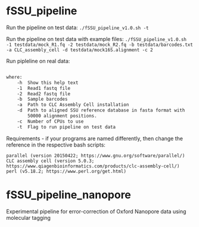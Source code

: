 # fSSU_pipeline

Run the pipeline on test data:
```./fSSU_pipeline_v1.0.sh -t```

Run the pipeline on test data with example files:
```./fSSU_pipeline_v1.0.sh -1 testdata/mock_R1.fq -2 testdata/mock_R2.fq -b testdata/barcodes.txt -a CLC_assembly_cell -d testdata/mock16S.alignment -c 2```

Run pipleline on real data:
```./fSSU_pipeline_v1.0.sh -1 R1.fq -2 R2.fq -b barcodes.txt -a CLC_assembly_cell -d SILVA_128_94.alignment -c 2

where:
    -h  Show this help text
    -1  Read1 fastq file
    -2  Read2 fastq file
    -b  Sample barcodes
    -a  Path to CLC Assembly Cell installation
    -d  Path to aligned SSU reference database in fasta format with
        50000 alignment positions.
    -c  Number of CPUs to use
    -t  Flag to run pipeline on test data
```

Requirements - if your programs are named differently, then change the reference in the respective bash scripts:
```mothur (version 1.37.6; https://www.mothur.org/wiki/Download_mothur)
parallel (version 20150422; https://www.gnu.org/software/parallel/)
CLC assembly cell (version 5.0.3; https://www.qiagenbioinformatics.com/products/clc-assembly-cell/)
perl (v5.18.2; https://www.perl.org/get.html)
```

# fSSU_pipeline_nanopore
Experimental pipeline for error-correction of Oxford Nanopore data using molecular tagging
